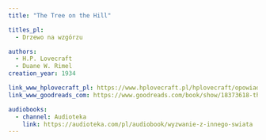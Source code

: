 ```yaml
---
title: "The Tree on the Hill"

titles_pl:
  - Drzewo na wzgórzu

authors:
  - H.P. Lovecraft
  - Duane W. Rimel
creation_year: 1934

link_www_hplovecraft_pl: https://www.hplovecraft.pl/hplovecraft/opowiadania-nowele-powiesci/the-tree-on-the-hill/
link_www_goodreads_com: https://www.goodreads.com/book/show/18373618-the-tree-on-the-hill

audiobooks:
  - channel: Audioteka
    link: https://audioteka.com/pl/audiobook/wyzwanie-z-innego-swiata
---
```


